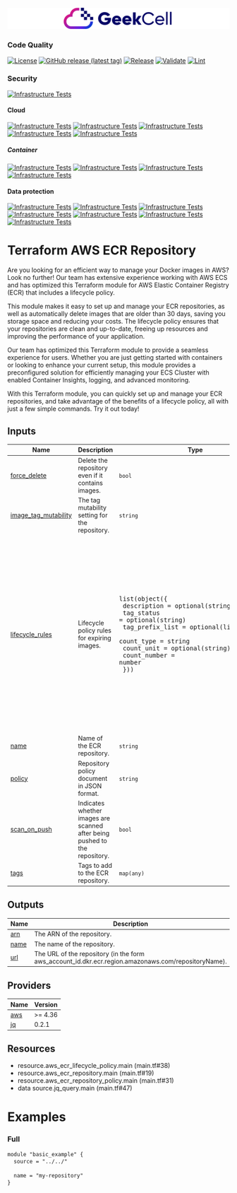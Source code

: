 <!-- BEGIN_TF_DOCS -->
[![Geek Cell GmbH](https://raw.githubusercontent.com/geekcell/template-terraform-module/main/docs/assets/logo.svg)](https://www.geekcell.io/)

### Code Quality
[![License](https://img.shields.io/github/license/geekcell/terraform-aws-ecr-repository)](https://github.com/geekcell/terraform-aws-ecr-repository/blob/master/LICENSE)
[![GitHub release (latest tag)](https://img.shields.io/github/v/release/geekcell/terraform-aws-ecr-repository?logo=github&sort=semver)](https://github.com/geekcell/terraform-aws-ecr-repository/releases)
[![Release](https://github.com/geekcell/terraform-aws-ecr-repository/actions/workflows/release.yaml/badge.svg)](https://github.com/geekcell/terraform-aws-ecr-repository/actions/workflows/release.yaml)
[![Validate](https://github.com/geekcell/terraform-aws-ecr-repository/actions/workflows/validate.yaml/badge.svg)](https://github.com/geekcell/terraform-aws-ecr-repository/actions/workflows/validate.yaml)
[![Lint](https://github.com/geekcell/terraform-aws-ecr-repository/actions/workflows/linter.yaml/badge.svg)](https://github.com/geekcell/terraform-aws-ecr-repository/actions/workflows/linter.yaml)

### Security
[![Infrastructure Tests](https://www.bridgecrew.cloud/badges/github/geekcell/terraform-aws-ecr-repository/general)](https://www.bridgecrew.cloud/link/badge?vcs=github&fullRepo=geekcell%2Fterraform-aws-ecr-repository&benchmark=INFRASTRUCTURE+SECURITY)

#### Cloud
[![Infrastructure Tests](https://www.bridgecrew.cloud/badges/github/geekcell/terraform-aws-ecr-repository/cis_aws)](https://www.bridgecrew.cloud/link/badge?vcs=github&fullRepo=geekcell%2Fterraform-aws-ecr-repository&benchmark=CIS+AWS+V1.2)
[![Infrastructure Tests](https://www.bridgecrew.cloud/badges/github/geekcell/terraform-aws-ecr-repository/cis_aws_13)](https://www.bridgecrew.cloud/link/badge?vcs=github&fullRepo=geekcell%2Fterraform-aws-ecr-repository&benchmark=CIS+AWS+V1.3)
[![Infrastructure Tests](https://www.bridgecrew.cloud/badges/github/geekcell/terraform-aws-ecr-repository/cis_azure)](https://www.bridgecrew.cloud/link/badge?vcs=github&fullRepo=geekcell%2Fterraform-aws-ecr-repository&benchmark=CIS+AZURE+V1.1)
[![Infrastructure Tests](https://www.bridgecrew.cloud/badges/github/geekcell/terraform-aws-ecr-repository/cis_azure_13)](https://www.bridgecrew.cloud/link/badge?vcs=github&fullRepo=geekcell%2Fterraform-aws-ecr-repository&benchmark=CIS+AZURE+V1.3)
[![Infrastructure Tests](https://www.bridgecrew.cloud/badges/github/geekcell/terraform-aws-ecr-repository/cis_gcp)](https://www.bridgecrew.cloud/link/badge?vcs=github&fullRepo=geekcell%2Fterraform-aws-ecr-repository&benchmark=CIS+GCP+V1.1)

##### Container
[![Infrastructure Tests](https://www.bridgecrew.cloud/badges/github/geekcell/terraform-aws-ecr-repository/cis_kubernetes_16)](https://www.bridgecrew.cloud/link/badge?vcs=github&fullRepo=geekcell%2Fterraform-aws-ecr-repository&benchmark=CIS+KUBERNETES+V1.6)
[![Infrastructure Tests](https://www.bridgecrew.cloud/badges/github/geekcell/terraform-aws-ecr-repository/cis_eks_11)](https://www.bridgecrew.cloud/link/badge?vcs=github&fullRepo=geekcell%2Fterraform-aws-ecr-repository&benchmark=CIS+EKS+V1.1)
[![Infrastructure Tests](https://www.bridgecrew.cloud/badges/github/geekcell/terraform-aws-ecr-repository/cis_gke_11)](https://www.bridgecrew.cloud/link/badge?vcs=github&fullRepo=geekcell%2Fterraform-aws-ecr-repository&benchmark=CIS+GKE+V1.1)
[![Infrastructure Tests](https://www.bridgecrew.cloud/badges/github/geekcell/terraform-aws-ecr-repository/cis_kubernetes)](https://www.bridgecrew.cloud/link/badge?vcs=github&fullRepo=geekcell%2Fterraform-aws-ecr-repository&benchmark=CIS+KUBERNETES+V1.5)

#### Data protection
[![Infrastructure Tests](https://www.bridgecrew.cloud/badges/github/geekcell/terraform-aws-ecr-repository/soc2)](https://www.bridgecrew.cloud/link/badge?vcs=github&fullRepo=geekcell%2Fterraform-aws-ecr-repository&benchmark=SOC2)
[![Infrastructure Tests](https://www.bridgecrew.cloud/badges/github/geekcell/terraform-aws-ecr-repository/pci)](https://www.bridgecrew.cloud/link/badge?vcs=github&fullRepo=geekcell%2Fterraform-aws-ecr-repository&benchmark=PCI-DSS+V3.2)
[![Infrastructure Tests](https://www.bridgecrew.cloud/badges/github/geekcell/terraform-aws-ecr-repository/pci_dss_v321)](https://www.bridgecrew.cloud/link/badge?vcs=github&fullRepo=geekcell%2Fterraform-aws-ecr-repository&benchmark=PCI-DSS+V3.2.1)
[![Infrastructure Tests](https://www.bridgecrew.cloud/badges/github/geekcell/terraform-aws-ecr-repository/iso)](https://www.bridgecrew.cloud/link/badge?vcs=github&fullRepo=geekcell%2Fterraform-aws-ecr-repository&benchmark=ISO27001)
[![Infrastructure Tests](https://www.bridgecrew.cloud/badges/github/geekcell/terraform-aws-ecr-repository/nist)](https://www.bridgecrew.cloud/link/badge?vcs=github&fullRepo=geekcell%2Fterraform-aws-ecr-repository&benchmark=NIST-800-53)
[![Infrastructure Tests](https://www.bridgecrew.cloud/badges/github/geekcell/terraform-aws-ecr-repository/hipaa)](https://www.bridgecrew.cloud/link/badge?vcs=github&fullRepo=geekcell%2Fterraform-aws-ecr-repository&benchmark=HIPAA)
[![Infrastructure Tests](https://www.bridgecrew.cloud/badges/github/geekcell/terraform-aws-ecr-repository/fedramp_moderate)](https://www.bridgecrew.cloud/link/badge?vcs=github&fullRepo=geekcell%2Fterraform-aws-ecr-repository&benchmark=FEDRAMP+%28MODERATE%29)

# Terraform AWS ECR Repository

Are you looking for an efficient way to manage your Docker images in AWS? Look no further! Our team has extensive
experience working with AWS ECS and has optimized this Terraform module for AWS Elastic Container Registry (ECR)
that includes a lifecycle policy.

This module makes it easy to set up and manage your ECR repositories, as well as automatically delete images that
are older than 30 days, saving you storage space and reducing your costs. The lifecycle policy ensures that your
repositories are clean and up-to-date, freeing up resources and improving the performance of your application.

Our team has optimized this Terraform module to provide a seamless experience for users. Whether you are just
getting started with containers or looking to enhance your current setup, this module provides a preconfigured
solution for efficiently managing your ECS Cluster with enabled Container Insights, logging, and advanced monitoring.

With this Terraform module, you can quickly set up and manage your ECR repositories, and take advantage of the
benefits of a lifecycle policy, all with just a few simple commands. Try it out today!

## Inputs

| Name | Description | Type | Default | Required |
|------|-------------|------|---------|:--------:|
| <a name="input_force_delete"></a> [force\_delete](#input\_force\_delete) | Delete the repository even if it contains images. | `bool` | `false` | no |
| <a name="input_image_tag_mutability"></a> [image\_tag\_mutability](#input\_image\_tag\_mutability) | The tag mutability setting for the repository. | `string` | `"MUTABLE"` | no |
| <a name="input_lifecycle_rules"></a> [lifecycle\_rules](#input\_lifecycle\_rules) | Lifecycle policy rules for expiring images. | <pre>list(object({<br>    description     = optional(string)<br>    tag_status      = optional(string)<br>    tag_prefix_list = optional(list(string))<br>    count_type      = string<br>    count_unit      = optional(string)<br>    count_number    = number<br>  }))</pre> | <pre>[<br>  {<br>    "count_number": 30,<br>    "count_type": "imageCountMoreThan",<br>    "description": "Keep the last 30 tagged images",<br>    "tag_prefix_list": [<br>      "latest",<br>      "prod",<br>      "sha"<br>    ],<br>    "tag_status": "tagged"<br>  },<br>  {<br>    "count_number": 10,<br>    "count_type": "sinceImagePushed",<br>    "count_unit": "days",<br>    "description": "Expire untagged images older than 10 days",<br>    "tag_status": "untagged"<br>  }<br>]</pre> | no |
| <a name="input_name"></a> [name](#input\_name) | Name of the ECR repository. | `string` | n/a | yes |
| <a name="input_policy"></a> [policy](#input\_policy) | Repository policy document in JSON format. | `string` | `null` | no |
| <a name="input_scan_on_push"></a> [scan\_on\_push](#input\_scan\_on\_push) | Indicates whether images are scanned after being pushed to the repository. | `bool` | `true` | no |
| <a name="input_tags"></a> [tags](#input\_tags) | Tags to add to the ECR repository. | `map(any)` | `{}` | no |

## Outputs

| Name | Description |
|------|-------------|
| <a name="output_arn"></a> [arn](#output\_arn) | The ARN of the repository. |
| <a name="output_name"></a> [name](#output\_name) | The name of the repository. |
| <a name="output_url"></a> [url](#output\_url) | The URL of the repository (in the form aws\_account\_id.dkr.ecr.region.amazonaws.com/repositoryName). |

## Providers

| Name | Version |
|------|---------|
| <a name="provider_aws"></a> [aws](#provider\_aws) | >= 4.36 |
| <a name="provider_jq"></a> [jq](#provider\_jq) | 0.2.1 |

## Resources

- resource.aws_ecr_lifecycle_policy.main (main.tf#38)
- resource.aws_ecr_repository.main (main.tf#19)
- resource.aws_ecr_repository_policy.main (main.tf#31)
- data source.jq_query.main (main.tf#47)

# Examples
### Full
```hcl
module "basic_example" {
  source = "../../"

  name = "my-repository"
}
```
<!-- END_TF_DOCS -->
